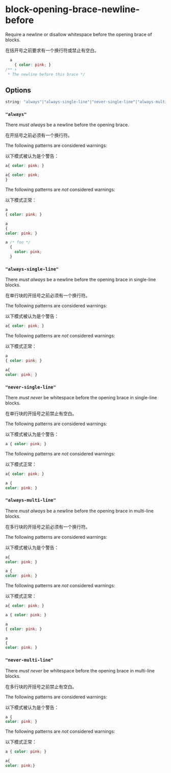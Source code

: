 # block-opening-brace-newline-before

Require a newline or disallow whitespace before the opening brace of blocks.

在括开号之前要求有一个换行符或禁止有空白。

```css
  a
    { color: pink; }
/** ↑
 * The newline before this brace */
```

## Options

```js
string: "always"|"always-single-line"|"never-single-line"|"always-multi-line"|"never-multi-line"
```

### `"always"`

There *must always* be a newline before the opening brace.

在开括号之前必须有一个换行符。

The following patterns are considered warnings:

以下模式被认为是个警告：

```css
a{ color: pink; }
```

```css
a{ color: pink;
}
```

The following patterns are *not* considered warnings:

以下模式正常：

```css
a
{ color: pink; }
```

```css
a
{
color: pink; }
```

```css
a /* foo */
  {
    color: pink;
  }
```

### `"always-single-line"`

There *must always* be a newline before the opening brace in single-line blocks.

在单行块的开括号之前必须有一个换行符。

The following patterns are considered warnings:

以下模式被认为是个警告：

```css
a{ color: pink; }
```

The following patterns are *not* considered warnings:

以下模式正常：

```css
a
{ color: pink; }
```

```css
a{
color: pink; }
```

### `"never-single-line"`

There *must never* be whitespace before the opening brace in single-line blocks.

在单行块的开括号之前禁止有空白。

The following patterns are considered warnings:

以下模式被认为是个警告：

```css
a { color: pink; }
```

The following patterns are *not* considered warnings:

以下模式正常：

```css
a{ color: pink; }
```

```css
a {
color: pink; }
```

### `"always-multi-line"`

There *must always* be a newline before the opening brace in multi-line blocks.

在多行块的开括号之前必须有一个换行符。

The following patterns are considered warnings:

以下模式被认为是个警告：

```css
a{
color: pink; }
```

```css
a {
color: pink; }
```

The following patterns are *not* considered warnings:

以下模式正常：

```css
a{ color: pink; }
```

```css
a { color: pink; }
```

```css
a
{ color: pink; }
```

```css
a
{
color: pink; }
```

### `"never-multi-line"`

There *must never* be whitespace before the opening brace in multi-line blocks.

在多行块的开括号之前禁止有空白。

The following patterns are considered warnings:

以下模式被认为是个警告：

```css
a {
color: pink; }
```

The following patterns are *not* considered warnings:

以下模式正常：

```css
a { color: pink; }
```

```css
a{
color: pink;}
```
